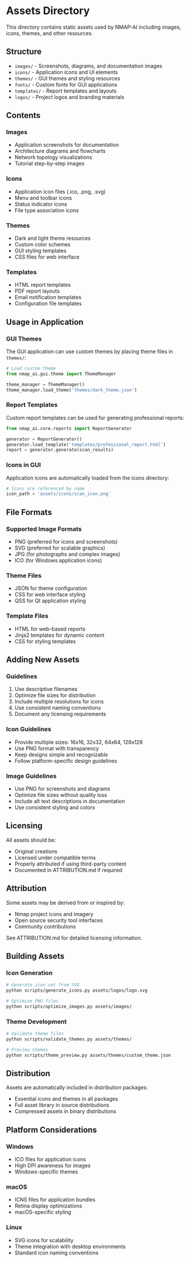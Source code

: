 # Assets Directory

This directory contains static assets used by NMAP-AI including images, icons, themes, and other resources.

## Structure

- `images/` - Screenshots, diagrams, and documentation images
- `icons/` - Application icons and UI elements  
- `themes/` - GUI themes and styling resources
- `fonts/` - Custom fonts for GUI applications
- `templates/` - Report templates and layouts
- `logos/` - Project logos and branding materials

## Contents

### Images
- Application screenshots for documentation
- Architecture diagrams and flowcharts
- Network topology visualizations
- Tutorial step-by-step images

### Icons
- Application icon files (.ico, .png, .svg)
- Menu and toolbar icons
- Status indicator icons
- File type association icons

### Themes
- Dark and light theme resources
- Custom color schemes
- GUI styling templates
- CSS files for web interface

### Templates
- HTML report templates
- PDF report layouts
- Email notification templates
- Configuration file templates

## Usage in Application

### GUI Themes
The GUI application can use custom themes by placing theme files in `themes/`:

```python
# Load custom theme
from nmap_ai.gui.theme import ThemeManager

theme_manager = ThemeManager()
theme_manager.load_theme('themes/dark_theme.json')
```

### Report Templates
Custom report templates can be used for generating professional reports:

```python
from nmap_ai.core.reports import ReportGenerator

generator = ReportGenerator()
generator.load_template('templates/professional_report.html')
report = generator.generate(scan_results)
```

### Icons in GUI
Application icons are automatically loaded from the icons directory:

```python
# Icons are referenced by name
icon_path = 'assets/icons/scan_icon.png'
```

## File Formats

### Supported Image Formats
- PNG (preferred for icons and screenshots)
- SVG (preferred for scalable graphics)
- JPG (for photographs and complex images)
- ICO (for Windows application icons)

### Theme Files
- JSON for theme configuration
- CSS for web interface styling
- QSS for Qt application styling

### Template Files
- HTML for web-based reports
- Jinja2 templates for dynamic content
- CSS for styling templates

## Adding New Assets

### Guidelines
1. Use descriptive filenames
2. Optimize file sizes for distribution
3. Include multiple resolutions for icons
4. Use consistent naming conventions
5. Document any licensing requirements

### Icon Guidelines
- Provide multiple sizes: 16x16, 32x32, 64x64, 128x128
- Use PNG format with transparency
- Keep designs simple and recognizable
- Follow platform-specific design guidelines

### Image Guidelines  
- Use PNG for screenshots and diagrams
- Optimize file sizes without quality loss
- Include alt text descriptions in documentation
- Use consistent styling and colors

## Licensing

All assets should be:
- Original creations
- Licensed under compatible terms
- Properly attributed if using third-party content
- Documented in ATTRIBUTION.md if required

## Attribution

Some assets may be derived from or inspired by:
- Nmap project icons and imagery
- Open source security tool interfaces
- Community contributions

See ATTRIBUTION.md for detailed licensing information.

## Building Assets

### Icon Generation
```bash
# Generate icon set from SVG
python scripts/generate_icons.py assets/logos/logo.svg

# Optimize PNG files
python scripts/optimize_images.py assets/images/
```

### Theme Development
```bash
# Validate theme files
python scripts/validate_themes.py assets/themes/

# Preview themes
python scripts/theme_preview.py assets/themes/custom_theme.json
```

## Distribution

Assets are automatically included in distribution packages:
- Essential icons and themes in all packages
- Full asset library in source distributions
- Compressed assets in binary distributions

## Platform Considerations

### Windows
- ICO files for application icons
- High DPI awareness for images
- Windows-specific themes

### macOS  
- ICNS files for application bundles
- Retina display optimizations
- macOS-specific styling

### Linux
- SVG icons for scalability
- Theme integration with desktop environments
- Standard icon naming conventions
